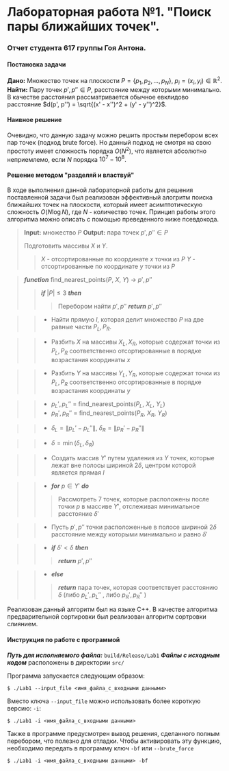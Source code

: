 Лабораторная работа №1. "Поиск пары ближайших точек".
=====================================================

### Отчет студента 617 группы Гоя Антона.

#### Постановка задачи

**Дано:** Множество точек на плоскости $P = \{  p_1, p_2, \dots, p_N \}$,  $p_i = (x_i, y_i) \in \mathbb{R}^2$.
**Найти:** Пару точек $p', p'' \in P$, расстояние между которыми минимально. В качестве расстояния рассматривается обычное евклидово расстояние $d(p', p'') = \sqrt{(x' - x'')^2 + (y' - y'')^2}$.

#### Наивное решение

Очевидно, что данную задачу можно решить простым перебором всех пар точек (подход brute force). Но данный подход не смотря на свою простоту имеет сложность порядка $O(N^2)$, что является абсолютно неприемлемо, если $N$ порядка $10^7-10^8$.

#### Решение методом "разделяй и властвуй"

В ходе выполнения данной лабораторной работы для решения поставленной задачи был реализован эффективный алогритм поиска ближайших точек на плоскости, который имеет асимптотическую сложность $O(N \log N)$, где $N$ - количество точек. Принцип работы этого алгоритма можно описать с помощью преведенного ниже псевдокода.

> **Input:** множество $P$
> **Output:** пара точек $p', p'' \in P$
> 
> Подготовить массивы $X$ и $Y$. 
>> $X$ - отсортированные по координате $x$ точки из $P$
>> $Y$ - отсортированные по координате $y$ точки из $P$

> ***function*** find_nearest_points($P$, $X$, $Y$) -> $p', p''$ 
>> ***if***  $\left| P \right| \le3$ ***then*** 
>>> Перебором найти $p', p''$ 
>>> ***return*** $p', p''$ 

>> - Найти прямую $l$, которая делит множество $P$ на две равные части $P_L, P_R$.

>> - Разбить $X$ на массивы $X_L, X_R$, которые содержат точки из $P_L, P_R$ соответственно отсортированные в порядке возрастания координаты $x$

>> - Разбить $Y$ на массивы $Y_L, Y_R$, которые содержат точки из $P_L, P_R$ соответственно отсортированные в порядке возрастания координаты $y$

>> - $p_L', p_L''$ =  find_nearest_points($P_L$, $X_L$, $Y_L$)
>> - $p_R', p_R''$ =  find_nearest_points($P_R$, $X_R$, $Y_R$)

>> - $\delta_L = \| p_L' - p_L'' \|$, $\delta_R = \| p_R' - p_R'' \|$

>> - $\delta = \min(\delta_L, \delta_R)$

>> - Создать массив $Y'$ путем удаления из $Y$ точек, которые лежат вне полосы шириной $2\delta$, центром которой является прямая $l$

>> - ***for*** $p \in Y'$ ***do***
>>> Рассмотреть 7 точек, которые расположены после точки $p$ в массиве $Y'$,  отслеживая минимальное расстояние $\delta'$

>> - Пусть $p', p''$ точки расположенные в полосе шириной $2\delta$ расстояние между которыми минимально и равно $\delta'$

>> - ***if*** $\delta' < \delta$ ***then***
>>> ***return*** $p', p''$ 

>> - ***else***
>>> ***return*** пара точек, которая соответствует расстоянию $\delta$ (либо $p_L', p_L''$ , либо $p_R', p_R''$ )

Реализован данный алгоритм был на языке C++. В качестве алгоритма предварительной сортировки был реализован алгоритм сортровки слиянием. 

#### Инструкция по работе с программой

***Путь для исполняемого файла:*** `build/Release/Lab1`
***Файлы с исходным кодом*** расположены в директории `src/`

Программа запускается следующим образом: 

`$ ./Lab1 --input_file <имя_файла_с_входными данными>`

Вместо ключа `--input_file` можно использовать более короткую версию: `-i`: 

 `$ ./Lab1 -i <имя_файла_с_входными данными>`

Также в программе предусмотрен  вывод  решения, сделанного полным перебором, что полезно для отладки. Чтобы активировать эту функцию, необходимо передать в программу ключ `-bf` или `--brute_force`

 `$ ./Lab1 -i <имя_файла_с_входными данными> -bf` 